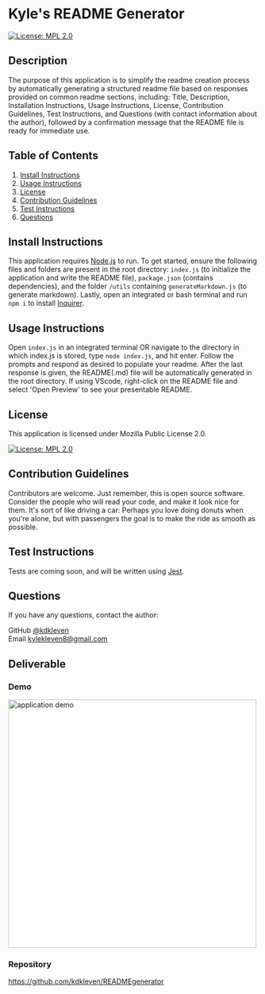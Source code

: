 
# Kyle's README Generator

[![License: MPL 2.0](https://img.shields.io/badge/License-MPL%202.0-brightgreen.svg)](https://opensource.org/licenses/MPL-2.0)

## Description

The purpose of this application is to simplify the readme creation process by automatically generating a structured readme file based on responses provided on common readme sections, including: Title, Description, Installation Instructions, Usage Instructions, License, Contribution Guidelines, Test Instructions, and Questions (with contact information about the author), followed by a confirmation message that the README file is ready for immediate use.
      
## Table of Contents
1. [Install Instructions](#install-instructions)
2. [Usage Instructions](#usage-instructions)
3. [License](#license)
4. [Contribution Guidelines](#contribution-guidelines)
5. [Test Instructions](#test-instructions)
6. [Questions](#questions)

## Install Instructions

This application requires [Node.js](https://nodejs.org/en/) to run. To get started, ensure the following files and folders are present in the root directory: ```index.js``` (to initialize the application and write the README file), ```package.json``` (contains dependencies), and the folder ```/utils``` containing ```generateMarkdown.js``` (to generate markdown). Lastly, open an integrated or bash terminal and run ```npm i``` to install [Inquirer](https://www.npmjs.com/package/inquirer).
  
## Usage Instructions

Open ```index.js``` in an integrated terminal OR navigate to the directory in which index.js is stored, type ```node index.js```, and hit enter. Follow the prompts and respond as desired to populate your readme. After the last response is given, the README(.md) file will be automatically generated in the root directory. If using VScode, right-click on the README file and select 'Open Preview' to see your presentable README.

## License
  
This application is licensed under Mozilla Public License 2.0.

  [![License: MPL 2.0](https://img.shields.io/badge/License-MPL%202.0-brightgreen.svg)](https://opensource.org/licenses/MPL-2.0)

## Contribution Guidelines

Contributors are welcome. Just remember, this is open source software. Consider the people who will read your code, and make it look nice for them. It's sort of like driving a car: Perhaps you love doing donuts when you're alone, but with passengers the goal is to make the ride as smooth as possible.

## Test Instructions

Tests are coming soon, and will be written using [Jest](https://jestjs.io/).

## Questions

If you have any questions, contact the author:  

GitHub [@kdkleven](https://github.com/kdkleven)  
Email [kylekleven8@gmail.com](mailto:kylekleven8@gmail.com)

## Deliverable

### Demo

<img src="assets/readmeGeneratorDemo.gif" width="500" alt="application demo">

### Repository

https://github.com/kdkleven/READMEgenerator

